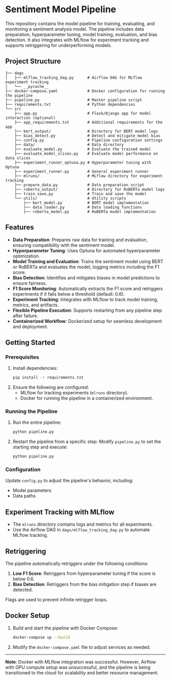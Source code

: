 # Sentiment Model Pipeline

This repository contains the model pipeline for training, evaluating, and monitoring a sentiment analysis model. The pipeline includes data preparation, hyperparameter tuning, model training, evaluation, and bias detection. It also integrates with MLflow for experiment tracking and supports retriggering for underperforming models.

## Project Structure

```plaintext
├── dags
│   ├── mlflow_tracking_dag.py      # Airflow DAG for MLflow experiment tracking
│   └── __pycache__
├── docker-compose.yaml             # Docker configuration for running the pipeline
├── pipeline.py                     # Master pipeline script
├── requirements.txt                # Python dependencies
└── src
    ├── app.py                      # Flask/Django app for model interaction (optional)
    ├── app_requirements.txt        # Additional requirements for the app
    ├── bert_output/                # Directory for BERT model logs
    ├── bias_detect.py              # Detect and mitigate model bias
    ├── config.py                   # Pipeline configuration settings
    ├── data/                       # Data directory
    ├── evaluate_model.py           # Evaluate the trained model
    ├── evaluate_model_slices.py    # Evaluate model performance on data slices
    ├── experiment_runner_optuna.py # Hyperparameter tuning with Optuna
    ├── experiment_runner.py        # General experiment runner
    ├── mlruns/                     # MLflow directory for experiment tracking
    ├── prepare_data.py             # Data preparation script
    ├── roberta_output/             # Directory for RoBERTa model logs
    ├── train_save.py               # Train and save the model
    └── utils/                      # Utility scripts
        ├── bert_model.py           # BERT model implementation
        ├── data_loader.py          # Data loading functions
        ├── roberta_model.py        # RoBERTa model implementation
```

## Features

- **Data Preparation**: Prepares raw data for training and evaluation, ensuring compatibility with the sentiment model.
- **Hyperparameter Tuning**: Uses Optuna for automated hyperparameter optimization.
- **Model Training and Evaluation**: Trains the sentiment model using BERT or RoBERTa and evaluates the model, logging metrics including the F1 score.
- **Bias Detection**: Identifies and mitigates biases in model predictions to ensure fairness.
- **F1 Score Monitoring**: Automatically extracts the F1 score and retriggers experiments if it falls below a threshold (default: 0.6).
- **Experiment Tracking**: Integrates with MLflow to track model training, metrics, and artifacts.
- **Flexible Pipeline Execution**: Supports restarting from any pipeline step after failure.
- **Containerized Workflow**: Dockerized setup for seamless development and deployment.

## Getting Started

### Prerequisites

1. Install dependencies:
   ```bash
   pip install -r requirements.txt
   ```
2. Ensure the following are configured:
   - MLflow for tracking experiments (`mlruns` directory).
   - Docker for running the pipeline in a containerized environment.

### Running the Pipeline

1. Run the entire pipeline:
   ```bash
   python pipeline.py
   ```
2. Restart the pipeline from a specific step: Modify `pipeline.py` to set the starting step and execute:
   ```bash
   python pipeline.py
   ```

### Configuration

Update `config.py` to adjust the pipeline's behavior, including:
- Model parameters
- Data paths

## Experiment Tracking with MLflow

- The `mlruns` directory contains logs and metrics for all experiments.
- Use the Airflow DAG in `dags/mlflow_tracking_dag.py` to automate MLflow tracking.

## Retriggering

The pipeline automatically retriggers under the following conditions:
1. **Low F1 Score**: Retriggers from hyperparameter tuning if the score is below 0.6.
2. **Bias Detection**: Retriggers from the bias mitigation step if biases are detected.

Flags are used to prevent infinite retrigger loops.

## Docker Setup

1. Build and start the pipeline with Docker Compose:
   ```bash
   docker-compose up --build
   ```
2. Modify the `docker-compose.yaml` file to adjust services as needed.

---

**Note**: Docker with MLflow integration was successful. However, Airflow with GPU compute setup was unsuccessful, and the pipeline is being transitioned to the cloud for scalability and better resource management.
